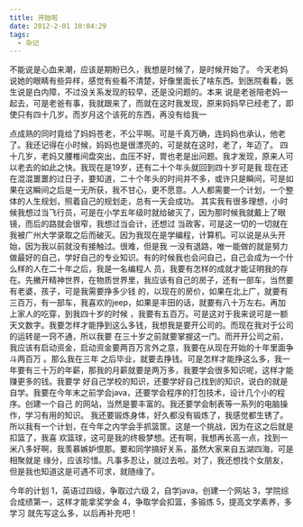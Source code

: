 ```yaml
---
title: 开始啦
date: 2012-2-01 10:04:29
tags:
  - 杂记
---
```


不能说是心血来潮，应该是期盼已久，我想是时候了，是时候开始了。
    今天老妈说她的眼睛有些异样，感觉有些看不清楚，好像里面长了啥东西。到医院看看，医生说是白内障，不过没关系发现的较早，还是没问题的。本来
说是老爸陪老妈一起去，可是老爸有事，我就跟来了，而就在这时我发现，原来妈妈早已经老了，即使只有四十几岁。而岁月这个该死的东西，再没有给我一
<!--more-->
点成熟的同时竟给了妈妈苍老，不公平啊。可是千真万确，连妈妈也承认，他老了。我还记得在小时候，妈妈也是很漂亮的，可是就在这时，老了，年迈了。
四十几岁，老妈又腰椎间盘突出，血压不好，胃也老是出问题。我才发现，原来人可以老去的如此之快。我现在是19岁，还有二十个年头就回到四十岁可是我
现在还在混混噩噩的过日子，要知道，二十个年头的时间并不多，或许只是瞬间，可是如果在这瞬间之后是一无所获，我不甘心，更不愿意。人人都需要一个计划，一个整体的人生规划，照着自己的规划走，总有一天会成功。
其实我有很多理想，小时候我想过当飞行员，可是在小学五年级时就给破灭了，因为那时候我就戴上了眼镜，而后的路就会很窄，我想过当会计，还想过
当政客，可是这一切的一切就在我被广州大学录取之后而破灭。因为我现在是学编程，计算机。可以说是从头开始，因为我以前就没有接触过。很难，但是我
一没有退路，唯一能做的就是努力做最好的自己，学好自己的专业知识。有的时候我也会问自己，自己会成为一个什么样的人在二十年之后，我是一名编程人
员，我要有怎样的成就才能证明我的存在。先撇开精神世界，在物质世界里，我应该有自己的房子，还有一部车，当然要有老婆，孩子，可是我需要挣多少钱
的，以现在的房价，如果在北上广，就要有三百万，有一部车，我喜欢的jeep，如果是丰田的话，就要有八十万左右。再加上家人的吃穿，到我四十岁的时候
，我要有五百万。可是这对于我来说可是一额天文数字。我要怎样才能挣到这么多钱，我想我是要开公司的。而现在我对于公司的运转是一窍不通，所以我要
在三十岁之前就要掌握这一门。而开开公司之前，我应该有启动资金，启动资金要两百万言外之意，我要在从现在开始的十年里面争斗两百万 。那么我在三年
之后毕业，就要去挣钱。可是怎样才能挣这么多，我一年要有三十万的年薪，那我的月薪就要是两万多，我要学会很多知识呢，这样才能赚更多的钱。我要学
好自己学校的知识，还要学好自己找到的知识，说白的就是自学。我要在今年末之前学会java，还要学会程序的打包技术，设计几个小的程序。创建一个自己
的网站，当然是要丰富的。我还要学会制表等一系列的电脑操作，学习有用的知识。
    我还要锻炼身体，好久都没有锻炼了，我感觉都生锈了。所以我有一个计划，在今年之内学会手抓篮筐。这是一个挑战，因为在这之后就是扣篮了，我喜
欢篮球，这可是我的终极梦想。还有啊，我想再长高一点，找到一米八多好啊，我羡慕嫉妒恨那。要和同学搞好关系，虽然大家来自五湖四海，可是相聚就是
缘分，应该珍惜。凡事多忍让，就过去啦。对了，我还想找个女朋友，但是我也知道这是可遇不可求，就随缘了。
    
     
   今年的计划
  1，英语过四级，争取过六级
  2，自学java，创建一个网站
  3，学院综合成绩第一，这样才能拿奖学金
  4，争取学会扣篮，多锻炼
  5，提高文学素养，多学习
  就先写这么多，以后再补充吧！
